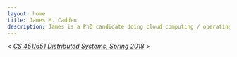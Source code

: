 ```yaml
---
layout: home
title: James M. Cadden 
description: James is a PhD candidate doing cloud computing / operating system research at Boston University in 2018.
---
```


< [*CS 451/651 Distributed Systems, Spring 2018*](cs451) >
